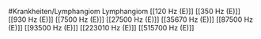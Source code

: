 #Krankheiten/Lymphangiom
Lymphangiom
[[120 Hz (E)]]
[[350 Hz (E)]]
[[930 Hz (E)]]
[[7500 Hz (E)]]
[[27500 Hz (E)]]
[[35670 Hz (E)]]
[[87500 Hz (E)]]
[[93500 Hz (E)]]
[[223010 Hz (E)]]
[[515700 Hz (E)]]
